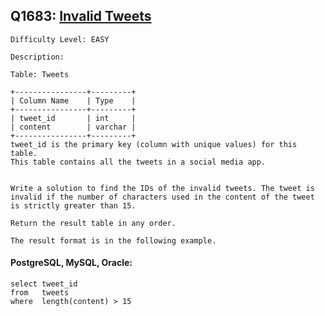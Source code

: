 ## Q1683: [Invalid Tweets](https://leetcode.com/problems/invalid-tweets/)

```
Difficulty Level: EASY
```

```
Description:

Table: Tweets

+----------------+---------+
| Column Name    | Type    |
+----------------+---------+
| tweet_id       | int     |
| content        | varchar |
+----------------+---------+
tweet_id is the primary key (column with unique values) for this table.
This table contains all the tweets in a social media app.
 

Write a solution to find the IDs of the invalid tweets. The tweet is invalid if the number of characters used in the content of the tweet is strictly greater than 15.

Return the result table in any order.

The result format is in the following example.
```

#### PostgreSQL, MySQL, Oracle:

```
select tweet_id
from   tweets
where  length(content) > 15
```